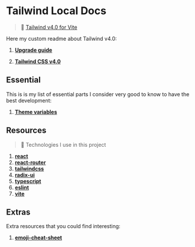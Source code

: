# Tailwind Local Docs

> :loudspeaker: [Tailwind v4.0 for Vite](https://tailwindcss.com/docs/installation/using-vite)

Here my custom readme about Tailwind v4.0:

1. **[Upgrade guide](https://tailwindcss.com/docs/upgrade-guide)**

2. **[Tailwind CSS v4.0](https://tailwindcss.com/blog/tailwindcss-v4)**

## Essential

This is is my list  of essential parts I consider very good to know to have the best development:

1. **[Theme variables](https://tailwindcss.com/docs/theme)**

## Resources

> :loudspeaker: Technologies I use in this project

1. **[react](https://react.dev/)**
2. **[react-router](https://reactrouter.com/)**
3. **[tailwindcss](https://tailwindcss.com/)**
4. **[radix-ui](https://www.radix-ui.com/)**
5. **[typescript](https://www.typescriptlang.org/)**
6. **[eslint](https://eslint.org/)**
7. **[vite](https://vite.dev/)**

## Extras

Extra resources that you could find interesting:

1. **[emoji-cheat-sheet](https://github.com/ikatyang/emoji-cheat-sheet)**
